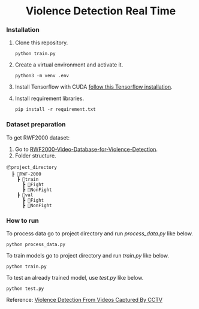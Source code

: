 <h1 align="center">
Violence Detection Real Time
</h1>

### Installation
1. Clone this repository.
   
    ```
    python train.py
    ```  
3. Create a virtual environment and activate it.
   
    ```
    python3 -m venv .env
    ```  
3. Install Tensorflow with CUDA [follow this Tensorflow installation](https://www.tensorflow.org/install).
4. Install requirement libraries.
   
    ```
    pip install -r requirement.txt
    ```  
         
### Dataset preparation
To get RWF2000 dataset:
1. Go to [RWF2000-Video-Database-for-Violence-Detection](https://github.com/mchengny/RWF2000-Video-Database-for-Violence-Detection).
2. Folder structure.
```
📦project_directory
  ┣ 📂RWF-2000
    ┣ 📂train
      ┣ 📂Fight
      ┣ 📂NonFight
    ┣ 📂val
      ┣ 📂Fight
      ┣ 📂NonFight
```

### How to run
To process data go to project directory and run *process_data.py* like below.
```
python process_data.py
```
To train models go to project directory and run *train.py* like below.
```
python train.py
```
To test an already trained model, use *test.py* like below.
```
python test.py
```

Reference: [Violence Detection From Videos Captured By CCTV](https://medium.com/@ravinadable16/violence-detection-from-videos-captured-by-cctv-d032a254d489)
